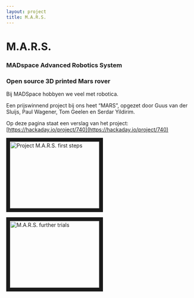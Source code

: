 ```yaml
---
layout: project
title: M.A.R.S.
---
```


# M.A.R.S.

### MADspace Advanced Robotics System
### Open source 3D printed Mars rover

Bij MADSpace hobbyen we veel met robotica. 

Een prijswinnend project bij ons heet “MARS”, opgezet door Guus van der Sluijs, Paul Wagener, Tom Geelen en Serdar Yildirim. 

Op deze pagina staat een verslag van het project: [https://hackaday.io/project/740](https://hackaday.io/project/740)

<a href="http://www.youtube.com/watch?feature=player_embedded&v=J_J_HG9FMns" target="_blank"><img src="http://img.youtube.com/vi/J_J_HG9FMns/0.jpg" alt="Project M.A.R.S. first steps" width="240" height="180" border="10" /></a>

<a href="http://www.youtube.com/watch?feature=player_embedded&v=hqvWwhBxQXo" target="_blank"><img src="http://img.youtube.com/vi/hqvWwhBxQXo/0.jpg" alt="M.A.R.S. further trials" width="240" height="180" border="10" /></a>


